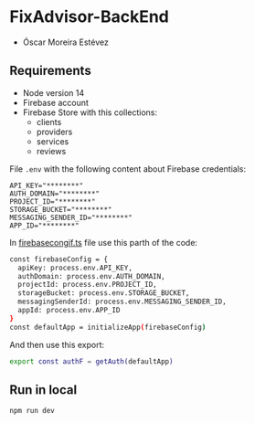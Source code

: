 # FixAdvisor-BackEnd

- Óscar Moreira Estévez

## Requirements

- Node version 14
- Firebase account
- Firebase Store with this collections:
  - clients
  - providers
  - services
  - reviews

File `.env` with the following content about Firebase credentials:

```
API_KEY="********"
AUTH_DOMAIN="********"
PROJECT_ID="********"
STORAGE_BUCKET="********"
MESSAGING_SENDER_ID="********"
APP_ID="********"
```

In [firebasecongif.ts](./firebase/firebaseConfig.ts) file use this parth of the code:

```bash
const firebaseConfig = {
  apiKey: process.env.API_KEY,
  authDomain: process.env.AUTH_DOMAIN,
  projectId: process.env.PROJECT_ID,
  storageBucket: process.env.STORAGE_BUCKET,
  messagingSenderId: process.env.MESSAGING_SENDER_ID,
  appId: process.env.APP_ID
}
const defaultApp = initializeApp(firebaseConfig)
```

And then use this export:

```bash
export const authF = getAuth(defaultApp)
```

## Run in local

```bash
npm run dev
```